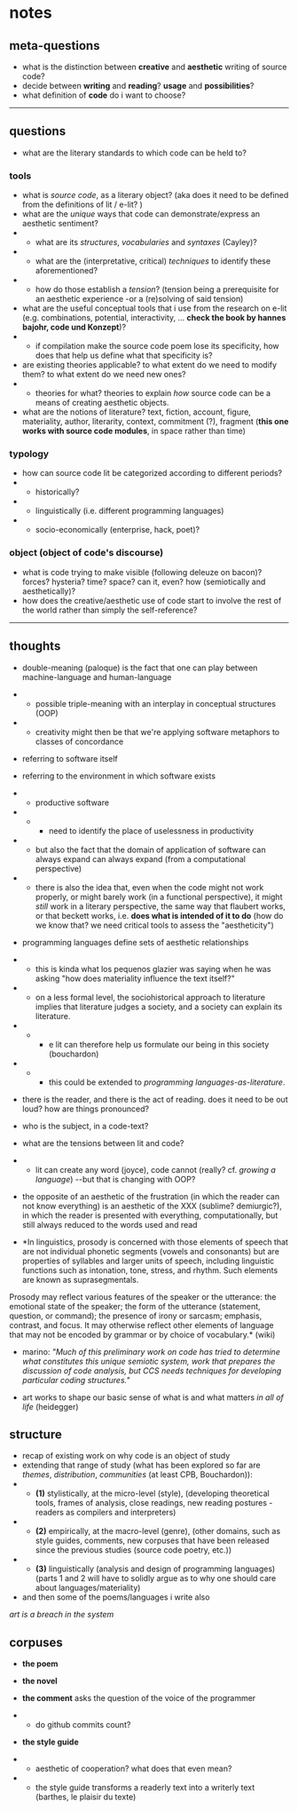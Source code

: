 # notes

## meta-questions
- what is the distinction between **creative** and **aesthetic** writing of source code?
- decide between **writing** and **reading**? **usage** and **possibilities**?
- what definition of **code** do i want to choose?

---

## questions

- what are the literary standards to which code can be held to?

### tools
- what is *source code*, as a literary object? (aka does it need to be defined from the definitions of lit / e-lit? )
- what are the *unique* ways that code can demonstrate/express an aesthetic sentiment?
- - what are its *structures*, *vocabularies* and *syntaxes* (Cayley)?
- - what are the (interpretative, critical) *techniques* to identify these aforementioned?
- - how do those establish a *tension*? (tension being a prerequisite for an aesthetic experience -or a (re)solving of said tension)
- what are the useful conceptual tools that i use from the research on e-lit (e.g. combinations, potential, interactivity, ... **check the book by hannes bajohr, code und Konzept**)?
- - if compilation make the source code poem lose its specificity, how does that help us define what that specificity is?
- are existing theories applicable? to what extent do we need to modify them? to what extent do we need new ones?
- - theories for what? theories to explain *how* source code can be a means of creating aesthetic objects.
- what are the notions of literature? text, fiction, account, figure, materiality, author, literarity, context, commitment (?), fragment (**this one works with source code modules**, in space rather than time)

### typology
- how can source code lit be categorized according to different periods?
- - historically?
- - linguistically (i.e. different programming languages)
- - socio-economically (enterprise, hack, poet)?

### object (object of code's discourse)
- what is code trying to make visible (following deleuze on bacon)? forces? hysteria? time? space? can it, even? how (semiotically and aesthetically)?
- how does the creative/aesthetic use of code start to involve the rest of the world rather than simply the self-reference?

---

## thoughts

- double-meaning (paloque) is the fact that one can play between machine-language and human-language
- - possible triple-meaning with an interplay in conceptual structures (OOP)
- - creativity might then be that we're applying software metaphors to classes of concordance
- referring to software itself
- referring to the environment in which software exists
- - productive software
- - - need to identify the place of uselessness in productivity
- - but also the fact that the domain of application of software can always expand can always expand (from a computational perspective)
- - there is also the idea that, even when the code might not work properly, or might barely work (in a functional perspective), it might *still* work in a literary perspective, the same way that flaubert works, or that beckett works, i.e. **does what is intended of it to do** (how do we know that? we need critical tools to assess the "aestheticity")

- programming languages define sets of aesthetic relationships
- - this is kinda what los pequenos glazier was saying when he was asking "how does materiality influence the text itself?"
- - on a less formal level, the sociohistorical approach to literature implies that literature judges a society, and a society can explain its literature.
- - - e lit can therefore help us formulate our being in this society (bouchardon)
- - - this could be extended to *programming languages-as-literature*.

- there is the reader, and there is the act of reading. does it need to be out loud? how are things pronounced?
- who is the subject, in a code-text?
- what are the tensions between lit and code?
- - lit can create any word (joyce), code cannot (really? cf. *growing a language*) --but that is changing with OOP?

- the opposite of an aesthetic of the frustration (in which the reader can not know everything) is an aesthetic of the XXX (sublime? demiurgic?), in which the reader is presented with everything, computationally, but still always reduced to the words used and read

- *In linguistics, prosody is concerned with those elements of speech that are not individual phonetic segments (vowels and consonants) but are properties of syllables and larger units of speech, including linguistic functions such as intonation, tone, stress, and rhythm. Such elements are known as suprasegmentals.

Prosody may reflect various features of the speaker or the utterance: the emotional state of the speaker; the form of the utterance (statement, question, or command); the presence of irony or sarcasm; emphasis, contrast, and focus. It may otherwise reflect other elements of language that may not be encoded by grammar or by choice of vocabulary.* (wiki)

- marino: *"Much of this preliminary work on code has tried to determine what constitutes this unique semiotic system, work that prepares the discussion of code analysis, but CCS needs techniques for developing particular coding structures."*

- art works to shape our basic sense of what is and what matters *in all of life* (heidegger)


## structure

- recap of existing work on why code is an object of study
- extending that range of study (what has been explored so far are *themes*, *distribution*, *communities* (at least CPB, Bouchardon)):
- - **(1)** stylistically, at the micro-level (style), (developing theoretical tools, frames of analysis, close readings, new reading postures -readers as compilers and interpreters)
- - **(2)** empirically, at the macro-level (genre), (other domains, such as style guides, comments, new corpuses that have been released since the previous studies (source code poetry, etc.))
- - **(3)** linguistically (analysis and design of programming languages) (parts 1 and 2 will have to solidly argue as to why one should care about languages/materiality)
- and then some of the poems/languages i write also

*art is a breach in the system*


## corpuses
- **the poem**

- **the novel**

- **the comment** asks the question of the voice of the programmer
- - do github commits count?

- **the style guide**
- - aesthetic of cooperation? what does that even mean?
- - the style guide transforms a readerly text into a writerly text (barthes, le plaisir du texte)
